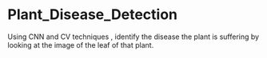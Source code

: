 # Plant_Disease_Detection
Using CNN and CV techniques , identify the disease the plant is suffering by looking at the image of the leaf of that plant.
